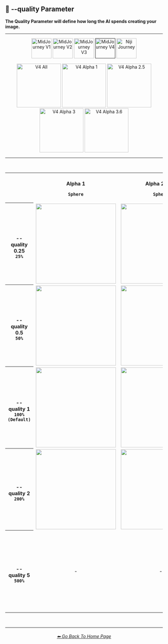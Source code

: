 <h2>💎 --quality Parameter</h2>
<b>The Quality Parameter will define how long the AI spends creating your image.</b>
<br>

<hr><!--------------->

<div align="center">

[<img src="/Images/Repo_Parts/Buttons/Version_Buttons/button_version_V1_inactive.webp?raw=true" alt="MidJourney V1" height="64" />](/Pages/MJ_V1/Comparison_Pages/Parameters/Quality_Comparison.md)
[<img src="/Images/Repo_Parts/Buttons/Version_Buttons/button_version_V2_inactive.webp?raw=true" alt="MidJourney V2" height="64" />](/Pages/MJ_V2/Comparison_Pages/Parameters/Quality_Comparison.md)
[<img src="/Images/Repo_Parts/Buttons/Version_Buttons/button_version_V3_inactive.webp?raw=true" alt="MidJourney V3" height="64" />](/Pages/MJ_V3/Comparison_Pages/Parameters/Quality_Comparison.md)
[<img src="/Images/Repo_Parts/Buttons/Version_Buttons/button_version_V4_active.webp?raw=true" alt="MidJourney V4" height="64" />]()
[<img src="/Images/Repo_Parts/Buttons/Version_Buttons/button_version_niji_inactive_full.webp?raw=true" alt="Niji Journey" height="64" />](/Pages/Niji_Journey/Comparison_Pages/Parameters/Quality_Comparison.md)

[<img src="/Images/Repo_Parts/Buttons/Comparison_Page_Buttons/Subgroups/button_V4_all_active.webp?raw=true" alt="V4 All" width="140.5" />](/Pages/MJ_V4/Comparison_Pages/Parameters/Quality_Comparison/Quality_Comparison_V4_All.md)
[<img src="/Images/Repo_Parts/Buttons/Comparison_Page_Buttons/Subgroups/V4_Alpha_Versions/button_V4_alpha_1_inactive.webp?raw=true" alt="V4 Alpha 1" width="140.5" />](/Pages/MJ_V4/Comparison_Pages/Parameters/Quality_Comparison/Older_Versions/V4_Alpha_1.md)
[<img src="/Images/Repo_Parts/Buttons/Comparison_Page_Buttons/Subgroups/V4_Alpha_Versions/button_V4_alpha_2.5_inactive.webp?raw=true" alt="V4 Alpha 2.5" width="140.5" />](/Pages/MJ_V4/Comparison_Pages/Parameters/Quality_Comparison/Older_Versions/V4_Alpha_2.5_4a.md)
[<img src="/Images/Repo_Parts/Buttons/Comparison_Page_Buttons/Subgroups/V4_Alpha_Versions/button_V4_alpha_3_inactive.webp?raw=true" alt="V4 Alpha 3" width="140.5" />](/Pages/MJ_V4/Comparison_Pages/Parameters/Quality_Comparison/Older_Versions/V4_Alpha_3.md)
[<img src="/Images/Repo_Parts/Buttons/Comparison_Page_Buttons/Subgroups/V4_Alpha_Versions/button_V4_alpha_3.6_inactive.webp?raw=true" alt="V4 Alpha 3.6" width="140.5" />](/Pages/MJ_V4/Comparison_Pages/Parameters/Quality_Comparison/Quality_Comparison.md)

</div>

<hr>
<br>

<div align="center">

<table>
	<tr align=center valign=middle>
		<th width=148></th>
		<th width=176><br>Alpha 1<p><code>Sphere</code></p></th>
		<th width=176><br>Alpha 2.5 4a<p><code>Sphere</code></p></th>
		<th width=176><br>Alpha 2.5 4b<p><code>Sphere</code></p></th>
		<th width=176><br>Alpha 3<p><code>Galaxy</code></p></th>
		<th width=176><br>Alpha 3.6<p><code>Galaxy</code></p></th>
	</tr>
	<tr align=center valign=middle>
		<th><br>--quality 0.25<br><code>25%</code></th>
		<td>
			<img src="/Images/MJ_V4/V4_Alpha_1/Comparison_Page_Images/Quality_Comparison/sphere_quality_0.25.png?raw=true" width="256" />
		</td>
		<td>
			<img src="/Images/MJ_V4/V4_Alpha_2.5/V4_Style_4a/Comparison_Page_Images/Quality_Comparison/Sphere_quality_0.25.png?raw=true" width="256" />
		</td>
		<td>
			<img src="/Images/MJ_V4/V4_Alpha_2.5/V4_Style_4b/Comparison_Page_Images/Quality_Comparison/Sphere_quality_0.25.png?raw=true" width="256" />
		</td>
		<td>
			<img src="/Images/MJ_V4/V4_Alpha_3.6/Comparison_Page_Images/Quality_Comparison/Galaxy_quality_0.25.png?raw=true" width="256" />
		</td>
		<td>
			<img src="/Images/MJ_V4/V4_Alpha_3.6/Comparison_Page_Images/Quality_Comparison/Galaxy_quality_0.25.png?raw=true" width="256" />
		</td>
	</tr>
	<tr align=center valign=middle>
		<th><br>--quality 0.5<br><code>50%</code></th>
		<td>
			<img src="/Images/MJ_V4/V4_Alpha_1/Comparison_Page_Images/Quality_Comparison/sphere_quality_0.5.png?raw=true" width="256" />
		</td>
		<td>
			<img src="/Images/MJ_V4/V4_Alpha_2.5/V4_Style_4a/Comparison_Page_Images/Quality_Comparison/Sphere_quality_0.5.png?raw=true" width="256" />
		</td>
		<td>
			<img src="/Images/MJ_V4/V4_Alpha_2.5/V4_Style_4b/Comparison_Page_Images/Quality_Comparison/Sphere_quality_0.5.png?raw=true" width="256" />
		</td>
		<td>
			<img src="/Images/MJ_V4/V4_Alpha_3.6/Comparison_Page_Images/Quality_Comparison/Galaxy_quality_0.5.png?raw=true" width="256" />
		</td>
		<td>
			<img src="/Images/MJ_V4/V4_Alpha_3.6/Comparison_Page_Images/Quality_Comparison/Galaxy_quality_0.5.png?raw=true" width="256" />
		</td>
	</tr>
	<tr align=center valign=middle>
		<th><br>--quality 1<br><code>100% (Default)</code></th>
		<td>
			<img src="/Images/MJ_V4/V4_Alpha_1/Comparison_Page_Images/Quality_Comparison/sphere_quality_1.png?raw=true" width="256" />
		</td>
		<td>
			<img src="/Images/MJ_V4/V4_Alpha_2.5/V4_Style_4a/Comparison_Page_Images/Quality_Comparison/Sphere_quality_1.png?raw=true" width="256" />
		</td>
		<td>
			<img src="/Images/MJ_V4/V4_Alpha_2.5/V4_Style_4b/Comparison_Page_Images/Quality_Comparison/Sphere_quality_1.png?raw=true" width="256" />
		</td>
		<td>
			<img src="/Images/MJ_V4/V4_Alpha_3.6/Comparison_Page_Images/Quality_Comparison/Galaxy_quality_1.png?raw=true" width="256" />
		</td>
		<td>
			<img src="/Images/MJ_V4/V4_Alpha_3.6/Comparison_Page_Images/Quality_Comparison/Galaxy_quality_1.png?raw=true" width="256" />
		</td>
	</tr>
	<tr align=center valign=middle>
		<th><br>--quality 2<br><code>200%</code></th>
		<td>
			<img src="/Images/MJ_V4/V4_Alpha_1/Comparison_Page_Images/Quality_Comparison/sphere_quality_2.png?raw=true" width="256" />
		</td>
		<td>
			<img src="/Images/MJ_V4/V4_Alpha_2.5/V4_Style_4a/Comparison_Page_Images/Quality_Comparison/Sphere_quality_2.png?raw=true" width="256" />
		</td>
		<td>
			<img src="/Images/MJ_V4/V4_Alpha_2.5/V4_Style_4b/Comparison_Page_Images/Quality_Comparison/Sphere_quality_2.png?raw=true" width="256" />
		</td>
		<td>
			<img src="/Images/MJ_V4/V4_Alpha_3.6/Comparison_Page_Images/Quality_Comparison/Galaxy_quality_2.png?raw=true" width="256" />
		</td>
		<td>
			<img src="/Images/MJ_V4/V4_Alpha_3.6/Comparison_Page_Images/Quality_Comparison/Galaxy_quality_2.png?raw=true" width="256" />
		</td>
	</tr>
	<tr align=center valign=middle>
		<th><br>--quality 5<br><code>500%</code></th>
		<td>-</td>
		<td>-</td>
        <td>-</td>
		<td>
			<img src="/Images/MJ_V4/V4_Alpha_3.6/Comparison_Page_Images/Quality_Comparison/Galaxy_quality_5.png?raw=true" width="256" />
		</td>
		<td>
			<img src="/Images/MJ_V4/V4_Alpha_3.6/Comparison_Page_Images/Quality_Comparison/Galaxy_quality_5.png?raw=true" width="256" />
		</td>
	</tr>
</table>

</div>

<br>

<hr><!--------------->
<div align="center">
<h6><a href="https://github.com/willwulfken/MidJourney-Styles-and-Keywords-Reference/blob/main/README.md">⬅ Go Back To Home Page</a></h6>
</div>

